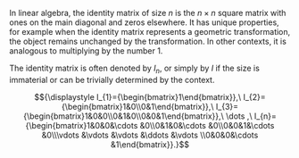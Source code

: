 In linear algebra, the identity matrix of size ${\displaystyle n}$ is the ${\displaystyle n\times n}$ square matrix with ones on the main diagonal and zeros elsewhere. It has unique properties, for example when the identity matrix represents a geometric transformation, the object remains unchanged by the transformation. In other contexts, it is analogous to multiplying by the number 1. 


The identity matrix is often denoted by ${\displaystyle I_{n}}$, or simply by ${\displaystyle I}$ if the size is immaterial or can be trivially determined by the context.

$${\displaystyle I_{1}={\begin{bmatrix}1\end{bmatrix}},\ I_{2}={\begin{bmatrix}1&0\\0&1\end{bmatrix}},\ I_{3}={\begin{bmatrix}1&0&0\\0&1&0\\0&0&1\end{bmatrix}},\ \dots ,\ I_{n}={\begin{bmatrix}1&0&0&\cdots &0\\0&1&0&\cdots &0\\0&0&1&\cdots &0\\\vdots &\vdots &\vdots &\ddots &\vdots \\0&0&0&\cdots &1\end{bmatrix}}.}$$

